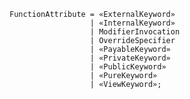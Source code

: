 <!-- This file is generated automatically by infrastructure scripts. Please don't edit by hand. -->

```{ .ebnf .slang-ebnf #FunctionAttribute }
FunctionAttribute = «ExternalKeyword»
                  | «InternalKeyword»
                  | ModifierInvocation
                  | OverrideSpecifier
                  | «PayableKeyword»
                  | «PrivateKeyword»
                  | «PublicKeyword»
                  | «PureKeyword»
                  | «ViewKeyword»;
```
